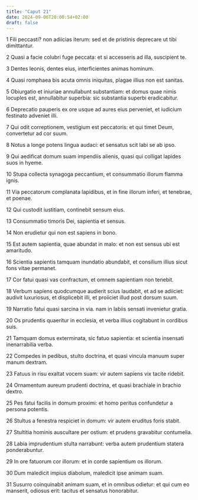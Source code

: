 ```yaml
---
title: "Caput 21"
date: 2024-09-06T20:00:54+02:00
draft: false
---
```



1 Fili peccasti? non adiicias iterum: sed et de pristinis deprecare ut tibi dimittantur.

2 Quasi a facie colubri fuge peccata: et si accesseris ad illa, suscipient te.

3 Dentes leonis, dentes eius, interficientes animas hominum.

4 Quasi romphaea bis acuta omnis iniquitas, plagae illius non est sanitas.

5 Obiurgatio et iniuriae annullabunt substantiam: et domus quae nimis locuples est, annullabitur superbia: sic substantia superbi eradicabitur.

6 Deprecatio pauperis ex ore usque ad aures eius perveniet, et iudicium festinato adveniet illi.

7 Qui odit correptionem, vestigium est peccatoris: et qui timet Deum, convertetur ad cor suum.

8 Notus a longe potens lingua audaci: et sensatus scit labi se ab ipso.

9 Qui aedificat domum suam impendiis alienis, quasi qui colligat lapides suos in hyeme.

10 Stupa collecta synagoga peccantium, et consummatio illorum flamma ignis.

11 Via peccatorum complanata lapidibus, et in fine illorum inferi, et tenebrae, et poenae.

12 Qui custodit iustitiam, continebit sensum eius.

13 Consummatio timoris Dei, sapientia et sensus.

14 Non erudietur qui non est sapiens in bono.

15 Est autem sapientia, quae abundat in malo: et non est sensus ubi est amaritudo.

16 Scientia sapientis tamquam inundatio abundabit, et consilium illius sicut fons vitae permanet.

17 Cor fatui quasi vas confractum, et omnem sapientiam non tenebit.

18 Verbum sapiens quodcumque audierit scius laudabit, et ad se adiiciet: audivit luxuriosus, et displicebit illi, et proiiciet illud post dorsum suum.

19 Narratio fatui quasi sarcina in via. nam in labiis sensati invenietur gratia.

20 Os prudentis quaeritur in ecclesia, et verba illius cogitabunt in cordibus suis.

21 Tamquam domus exterminata, sic fatuo sapientia: et scientia insensati inenarrabilia verba.

22 Compedes in pedibus, stulto doctrina, et quasi vincula manuum super manum dextram.

23 Fatuus in risu exaltat vocem suam: vir autem sapiens vix tacite ridebit.

24 Ornamentum aureum prudenti doctrina, et quasi brachiale in brachio dextro.

25 Pes fatui facilis in domum proximi: et homo peritus confundetur a persona potentis.

26 Stultus a fenestra respiciet in domum: vir autem eruditus foris stabit.

27 Stultitia hominis auscultare per ostium: et prudens gravabitur contumelia.

28 Labia imprudentium stulta narrabunt: verba autem prudentium statera ponderabuntur.

29 In ore fatuorum cor illorum: et in corde sapientium os illorum.

30 Dum maledicit impius diabolum, maledicit ipse animam suam.

31 Susurro coinquinabit animam suam, et in omnibus odietur: et qui cum eo manserit, odiosus erit: tacitus et sensatus honorabitur.

